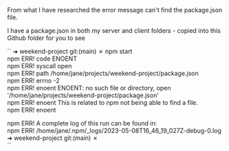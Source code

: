From what I have researched the error message can't find the package.json file.  

I have a package.json in both my server and client folders - copied into this Github folder for you to see

``
➜  weekend-project git:(main) ✗ npm start  
npm ERR! code ENOENT  
npm ERR! syscall open  
npm ERR! path /home/jane/projects/weekend-project/package.json  
npm ERR! errno -2  
npm ERR! enoent ENOENT: no such file or directory, open '/home/jane/projects/weekend-project/package.json'  
npm ERR! enoent This is related to npm not being able to find a file.  
npm ERR! enoent   
  
npm ERR! A complete log of this run can be found in:  
npm ERR!     /home/jane/.npm/_logs/2023-05-08T16_46_19_027Z-debug-0.log  
➜  weekend-project git:(main) ✗   
``
